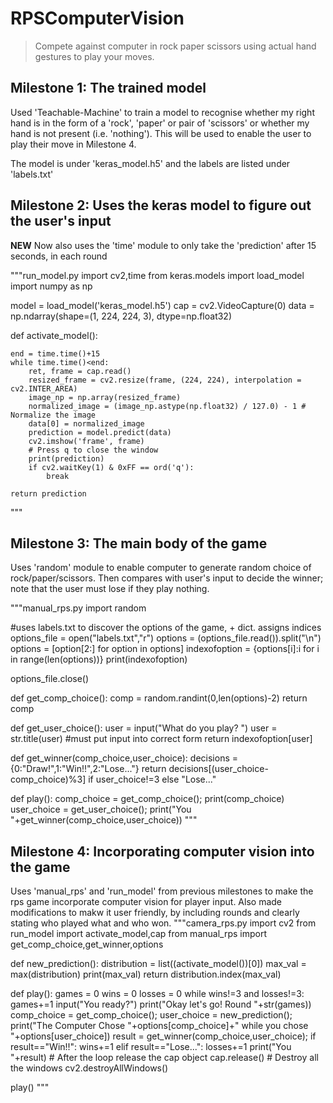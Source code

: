 # RPSComputerVision
> Compete against computer in rock paper scissors using actual hand gestures to play your moves.

## Milestone 1: The trained model
Used 'Teachable-Machine' to train a model to recognise whether my right hand is in the form of a 'rock', 'paper' or pair of 'scissors' or whether my hand is not present (i.e. 'nothing'). This will be used to enable the user to play their move in Milestone 4.

The model is under 'keras_model.h5' and the labels are listed under 'labels.txt'

## Milestone 2: Uses the keras model to figure out the user's input
**NEW** Now also uses the 'time' module to only take the 'prediction' after 15 seconds, in each round

"""run_model.py
import cv2,time
from keras.models import load_model
import numpy as np

model = load_model('keras_model.h5')
cap = cv2.VideoCapture(0)
data = np.ndarray(shape=(1, 224, 224, 3), dtype=np.float32)

def activate_model():
    


    end = time.time()+15
    while time.time()<end: 
        ret, frame = cap.read()
        resized_frame = cv2.resize(frame, (224, 224), interpolation = cv2.INTER_AREA)
        image_np = np.array(resized_frame)
        normalized_image = (image_np.astype(np.float32) / 127.0) - 1 # Normalize the image
        data[0] = normalized_image
        prediction = model.predict(data)
        cv2.imshow('frame', frame)
        # Press q to close the window
        print(prediction)
        if cv2.waitKey(1) & 0xFF == ord('q'):
            break

    return prediction
"""

## Milestone 3: The main body of the game
Uses 'random' module to enable computer to generate random choice of rock/paper/scissors. Then compares with user's input to decide the winner; note that the user must lose if they play nothing. 

"""manual_rps.py
import random

#uses labels.txt to discover the options of the game, + dict. assigns indices
options_file = open("labels.txt","r")
options = (options_file.read()).split("\n")
options = [option[2:] for option in options]
indexofoption = {options[i]:i for i in range(len(options))}
print(indexofoption)

options_file.close()

def get_comp_choice():
    comp = random.randint(0,len(options)-2)
    return comp

def get_user_choice():
    user = input("What do you play? ")
    user = str.title(user) #must put input into correct form
    return indexofoption[user]

def get_winner(comp_choice,user_choice):
    decisions = {0:"Draw!",1:"Win!!",2:"Lose..."}
    return decisions[(user_choice-comp_choice)%3] if user_choice!=3 else "Lose..."

def play():
    comp_choice = get_comp_choice();
    print(comp_choice)
    user_choice = get_user_choice();
    print("You "+get_winner(comp_choice,user_choice))
"""

## Milestone 4: Incorporating computer vision into the game
Uses 'manual_rps' and 'run_model' from previous milestones to make the rps game incorporate computer vision for player input. Also made modifications to makw it user friendly, by including rounds and clearly stating who played what and who won.
"""camera_rps.py
import cv2
from run_model import  activate_model,cap
from manual_rps import get_comp_choice,get_winner,options

def new_prediction():
    distribution = list((activate_model())[0])
    max_val = max(distribution)
    print(max_val)
    return distribution.index(max_val)

def play():
    games = 0
    wins = 0
    losses = 0
    while wins!=3 and losses!=3:
        games+=1
        input("You ready?")
        print("Okay let's go! Round "+str(games))
        comp_choice = get_comp_choice();
        user_choice = new_prediction();
        print("The Computer Chose "+options[comp_choice]+" while you chose "+options[user_choice])
        result = get_winner(comp_choice,user_choice);
        if result=="Win!!":
            wins+=1
        elif result=="Lose...":
            losses+=1
        print("You "+result)
    # After the loop release the cap object
    cap.release()
    # Destroy all the windows
    cv2.destroyAllWindows()

play()
"""
